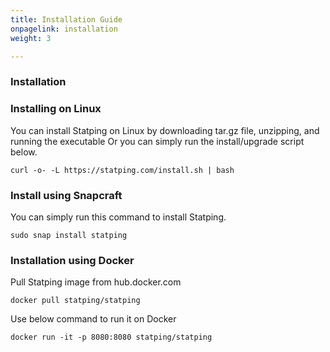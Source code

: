 ```yaml
---
title: Installation Guide
onpagelink: installation
weight: 3

---
```


### Installation

### Installing on Linux

You can install Statping on Linux by downloading tar.gz file, unzipping, and running the executable Or you can simply run the install/upgrade script below.

 ```
curl -o- -L https://statping.com/install.sh | bash
```

### Install using Snapcraft

You can simply run this command to install Statping.

 ```
sudo snap install statping
```

### Installation using Docker

Pull Statping image from hub.docker.com

 ```
docker pull statping/statping
```

Use below command to run it on Docker

 ```
docker run -it -p 8080:8080 statping/statping
```
